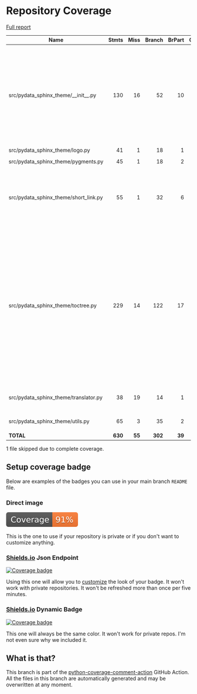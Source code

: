 # Repository Coverage

[Full report](https://htmlpreview.github.io/?https://github.com/AdrianDsg/pydata-sphinx-theme/blob/python-coverage-comment-action-data/htmlcov/index.html)

| Name                                      |    Stmts |     Miss |   Branch |   BrPart |   Cover |   Missing |
|------------------------------------------ | -------: | -------: | -------: | -------: | ------: | --------: |
| src/pydata\_sphinx\_theme/\_\_init\_\_.py |      130 |       16 |       52 |       10 |     85% |41, 47->51, 67-68, 74-75, 128, 143, 160, 163, 200->211, 202->211, 212-221, 264-265 |
| src/pydata\_sphinx\_theme/logo.py         |       41 |        1 |       18 |        1 |     97% |        74 |
| src/pydata\_sphinx\_theme/pygments.py     |       45 |        1 |       18 |        2 |     95% |75, 87->92 |
| src/pydata\_sphinx\_theme/short\_link.py  |       55 |        1 |       32 |        6 |     92% |48->43, 87->89, 92->119, 95->119, 108, 111->119 |
| src/pydata\_sphinx\_theme/toctree.py      |      229 |       14 |      122 |       17 |     91% |44, 94-97, 101->exit, 135, 215-216, 332, 339, 359->357, 362, 364->398, 381->385, 426->424, 447, 458, 494, 597, 616->604, 623 |
| src/pydata\_sphinx\_theme/translator.py   |       38 |       19 |       14 |        1 |     42% |39-62, 66-67, 89-102 |
| src/pydata\_sphinx\_theme/utils.py        |       65 |        3 |       35 |        2 |     93% |24-27, 73->exit |
|                                 **TOTAL** |  **630** |   **55** |  **302** |   **39** | **88%** |           |

1 file skipped due to complete coverage.


## Setup coverage badge

Below are examples of the badges you can use in your main branch `README` file.

### Direct image

[![Coverage badge](https://raw.githubusercontent.com/AdrianDsg/pydata-sphinx-theme/python-coverage-comment-action-data/badge.svg)](https://htmlpreview.github.io/?https://github.com/AdrianDsg/pydata-sphinx-theme/blob/python-coverage-comment-action-data/htmlcov/index.html)

This is the one to use if your repository is private or if you don't want to customize anything.

### [Shields.io](https://shields.io) Json Endpoint

[![Coverage badge](https://img.shields.io/endpoint?url=https://raw.githubusercontent.com/AdrianDsg/pydata-sphinx-theme/python-coverage-comment-action-data/endpoint.json)](https://htmlpreview.github.io/?https://github.com/AdrianDsg/pydata-sphinx-theme/blob/python-coverage-comment-action-data/htmlcov/index.html)

Using this one will allow you to [customize](https://shields.io/endpoint) the look of your badge.
It won't work with private repositories. It won't be refreshed more than once per five minutes.

### [Shields.io](https://shields.io) Dynamic Badge

[![Coverage badge](https://img.shields.io/badge/dynamic/json?color=brightgreen&label=coverage&query=%24.message&url=https%3A%2F%2Fraw.githubusercontent.com%2FAdrianDsg%2Fpydata-sphinx-theme%2Fpython-coverage-comment-action-data%2Fendpoint.json)](https://htmlpreview.github.io/?https://github.com/AdrianDsg/pydata-sphinx-theme/blob/python-coverage-comment-action-data/htmlcov/index.html)

This one will always be the same color. It won't work for private repos. I'm not even sure why we included it.

## What is that?

This branch is part of the
[python-coverage-comment-action](https://github.com/marketplace/actions/python-coverage-comment)
GitHub Action. All the files in this branch are automatically generated and may be
overwritten at any moment.